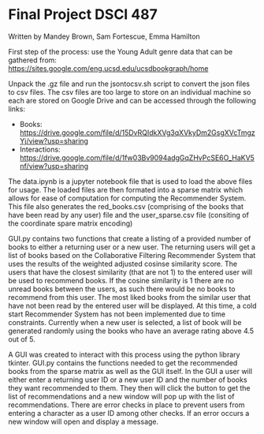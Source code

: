 # Final Project DSCI 487
Written by Mandey Brown, Sam Fortescue, Emma Hamilton

First step of the process: use the Young Adult genre data that can be gathered from: https://sites.google.com/eng.ucsd.edu/ucsdbookgraph/home

Unpack the .gz file and run the jsontocsv.sh script to convert the json files to csv files. 
The csv files are too large to store on an individual machine so each are stored on Google Drive and can be accessed through the following links:
- Books: https://drive.google.com/file/d/15DvRQIdkXVg3qXVkyDm2GsgXVcTmgzYj/view?usp=sharing
- Interactions: https://drive.google.com/file/d/1fw03Bv9094adgGqZHvPcSE6O_HaKV5nf/view?usp=sharing

The data.ipynb is a jupyter notebook file that is used to load the above files for usage. The loaded files are then formated into a sparse matrix which allows for ease of computation for computing the Recommender System. This file also generates the red_books.csv (comprising of the books that have been read by any user) file and the user_sparse.csv file (consiting of the coordinate spare matrix encoding)

GUI.py contains two functions that create a listing of a provided number of books to either a returning user or a new user. The returning users will get a list of books based on the Collaborative Filtering Recommender System that uses the results of the weighted adjusted cosinse similarity score. The users that have the closest similarity (that are not 1) to the entered user will be used to recommend books. If the cosine similarity is 1 there are no unread books between the users, as such there would be no books to recommend from this user. The most liked books from the similar user that have not been read by the entered user will be displayed. At this time, a cold start Recommender System has not been implemented due to time constraints. Currently when a new user is selected, a list of book will be generated randomly using the books who have an average rating above 4.5 out of 5. 

A GUI was created to interact with this process using the python library tkinter. GUI.py contains the functions needed to get the recommended books from the sparse matrix as well as the GUI itself. In the GUI a user will either enter a returning user ID or a new user ID and the number of books they want recommended to them. They then will click the button to get the list of recommendations and a new window will pop up with the list of recommendations. There are error checks in place to prevent users from entering a character as a user ID among other checks. If an error occurs a new window will open and display a message. 